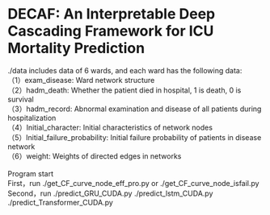 # DECAF: An Interpretable Deep Cascading Framework for ICU Mortality Prediction

./data includes data of 6 wards, and each ward has the following data:\
（1）exam_disease: Ward network structure\
（2）hadm_death: Whether the patient died in hospital, 1 is death, 0 is survival\
（3）hadm_record: Abnormal examination and disease of all patients during hospitalization\
（4）Initial_character: Initial characteristics of network nodes\
（5）Initial_failure_probability: Initial failure probability of patients in disease network\
（6）weight: Weights of directed edges in networks\
\
Program start\
First，run ./get_CF_curve_node_eff_pro.py or ./get_CF_curve_node_isfail.py\
Second，run ./predict_GRU_CUDA.py ./predict_lstm_CUDA.py ./predict_Transformer_CUDA.py
